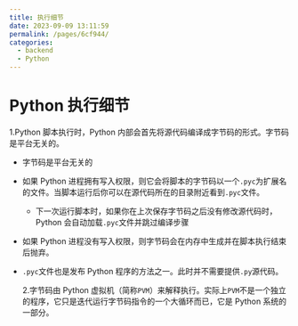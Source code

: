 ```yaml
---
title: 执行细节
date: 2023-09-09 13:11:59
permalink: /pages/6cf944/
categories:
  - backend
  - Python
---
```

# Python 执行细节

1.Python 脚本执行时，Python 内部会首先将源代码编译成字节码的形式。字节码是平台无关的。

- 字节码是平台无关的
- 如果 Python 进程拥有写入权限，则它会将脚本的字节码以一个`.pyc`为扩展名的文件。当脚本运行后你可以在源代码所在的目录附近看到`.pyc`文件。
  - 下一次运行脚本时，如果你在上次保存字节码之后没有修改源代码时，Python 会自动加载`.pyc`文件并跳过编译步骤
- 如果 Python 进程没有写入权限，则字节码会在内存中生成并在脚本执行结束后抛弃。
- `.pyc`文件也是发布 Python 程序的方法之一。此时并不需要提供`.py`源代码。

  2.字节码由 Python 虚拟机（简称`PVM`）来解释执行。实际上`PVM`不是一个独立的程序，它只是迭代运行字节码指令的一个大循环而已，它是 Python 系统的一部分。
